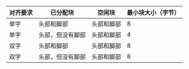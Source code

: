 |对齐要求|已分配块|空闲块|最小块大小（字节）|
|-----|------|-----|--------|
|单字|头部和脚部|头部和脚部|8|
|单字|头部，但没有脚部|头部和脚部|4|
|双字|头部和脚部|头部和脚部|8|
|双字|头部，但没有脚部|头部和脚部|8|